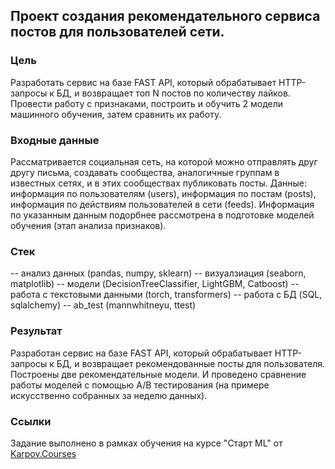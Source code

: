 ## Проект создания рекомендательного сервиса постов для пользователей сети.

### Цель
Разработать сервис на базе FAST API, который обрабатывает HTTP-запросы к БД, и возвращает топ N постов по количеству лайков. Провести работу с признаками, построить и обучить 2 модели машинного обучения, затем сравнить их работу. 

### Входные данные
Рассматривается социальная сеть, на которой можно отправлять друг другу письма, создавать сообщества, аналогичные группам в известных сетях, и в этих сообществах публиковать посты.
Данные: информация по пользователям (users), информация по постам (posts), информация по действиям пользователей в сети (feeds). Информация по указанным данным подорбнее рассмотрена в подготовке моделей обучения (этап анализа признаков). 

### Стек
  -- анализ данных (pandas, numpy, sklearn)
  -- визуалзиация (seaborn, matplotlib)
  -- модели (DecisionTreeClassifier, LightGBM, Catboost)
  -- работа с текстовыми данными (torch, transformers)
  -- работа с БД (SQL, sqlalchemy)
    -- ab_test (mannwhitneyu, ttest)
  
### Результат
Разработан сервис на базе FAST API, который обрабатывает HTTP-запросы к БД, и возвращает рекомендованные посты для пользователя. Построены две рекомендательные модели. И проведено сравнение работы моделей с помощью A/B тестирования (на примере искусственно собранных за неделю данных).

### Ссылки
Задание выполнено в рамках обучения на курсе "Старт ML" от [Karpov.Courses](https://karpov.courses/ml-start?_gl=1*13arm2e*_ga*NTY3NDk0MTAzLjE3MDIyMzQ2ODU.*_ga_DZP7KEXCQQ*MTcxNTUzNDIyNy4yNDQuMS4xNzE1NTM1MDMyLjYwLjAuMA..)
